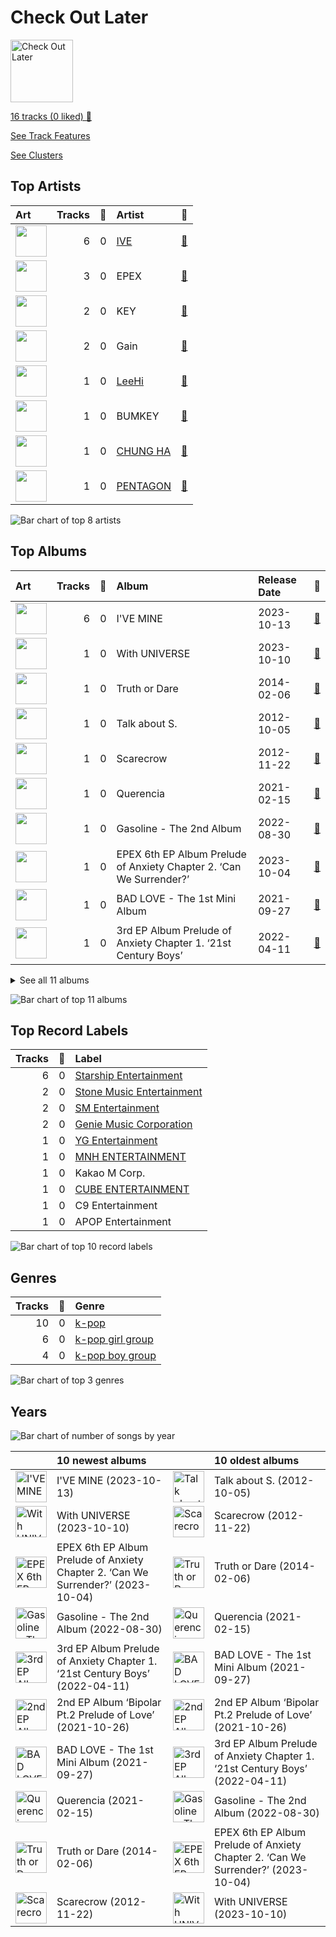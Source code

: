 # Check Out Later


<img src="https://mosaic.scdn.co/640/ab67616d0000b2734d00ac692bae6ce08d2b49adab67616d0000b273ac7e60fb7ec1349cbadfd95aab67616d0000b273b7e8b974505dd44161e2762fab67616d0000b273f3ff3f09cdfbcd9455acd3c2" alt="Check Out Later" width="100" />

[16 tracks (0 liked) 🔗](https://open.spotify.com/playlist/2FgMW8NMJOZgvHtvDOWBCe)

[See Track Features](audio_features.md)

[See Clusters](clusters/overview.md)

## Top Artists

| Art | Tracks | 💚 | Artist | 🔗 |
|:---|---:|---:|:---|:---|
| <img src="https://i.scdn.co/image/ab6761610000e5eb0e46f140189de1eba9ab6230" alt="" width="50" /> | 6 | 0 | [IVE](../../artists/ive/overview.md) | [🔗](https://open.spotify.com/artist/6RHTUrRF63xao58xh9FXYJ) |
| <img src="https://i.scdn.co/image/ab6761610000e5eb74ca2dfde93d9807b2ec18da" alt="" width="50" /> | 3 | 0 | EPEX | [🔗](https://open.spotify.com/artist/4e2umhzNHTSeQnSCWPN0uT) |
| <img src="https://i.scdn.co/image/ab6761610000e5eb5a43d7e27511d5cf556ec017" alt="" width="50" /> | 2 | 0 | KEY | [🔗](https://open.spotify.com/artist/6XXKPxRX2WWPPtfodzpc2v) |
| <img src="https://i.scdn.co/image/ab67616d0000b273e328c250ba600a7e0a48f867" alt="" width="50" /> | 2 | 0 | Gain | [🔗](https://open.spotify.com/artist/4R60A85t9mTZzCqJlVswuo) |
| <img src="https://i.scdn.co/image/ab6761610000e5eb05cead99b1a81b82a9a42838" alt="" width="50" /> | 1 | 0 | [LeeHi](../../artists/leehi/overview.md) | [🔗](https://open.spotify.com/artist/7cVZApDoQZpS447nHTsNqu) |
| <img src="https://i.scdn.co/image/ab6761610000e5ebc28547dcaabea5e06b8dd004" alt="" width="50" /> | 1 | 0 | BUMKEY | [🔗](https://open.spotify.com/artist/3vhZuZdMksbnJwoE3AwpXq) |
| <img src="https://i.scdn.co/image/ab6761610000e5eb93c6f21062da1ef012275ff6" alt="" width="50" /> | 1 | 0 | [CHUNG HA](../../artists/chung_ha/overview.md) | [🔗](https://open.spotify.com/artist/2PSJ6YriU7JsFucxACpU7Y) |
| <img src="https://i.scdn.co/image/ab6761610000e5eb7fd277fc83d7670dadb45790" alt="" width="50" /> | 1 | 0 | [PENTAGON](../../artists/pentagon/overview.md) | [🔗](https://open.spotify.com/artist/1wKpMkucynaTfG8lyPprYV) |

![Bar chart of top 8 artists](../../images/playlists/check_out_later/artists.png)



## Top Albums

| Art | Tracks | 💚 | Album | Release Date | 🔗 |
|:---|---:|---:|:---|:---|:---|
| <img src="https://i.scdn.co/image/ab67616d0000b2734d00ac692bae6ce08d2b49ad" alt="" width="50" /> | 6 | 0 | I'VE MINE | 2023-10-13 | [🔗](https://open.spotify.com/album/5J7VAdKdGZGme6wymgopbp) |
| <img src="https://i.scdn.co/image/ab67616d0000b273ac7e60fb7ec1349cbadfd95a" alt="" width="50" /> | 1 | 0 | With UNIVERSE | 2023-10-10 | [🔗](https://open.spotify.com/album/2m8cxPDIlH371sLuivEWMI) |
| <img src="https://i.scdn.co/image/ab67616d0000b273afe7194d43972e946eff9af5" alt="" width="50" /> | 1 | 0 | Truth or Dare | 2014-02-06 | [🔗](https://open.spotify.com/album/1NroJD5Jw9MdOCQVXraxMy) |
| <img src="https://i.scdn.co/image/ab67616d0000b2732c8feb0da36a6a8bc1a0d9f5" alt="" width="50" /> | 1 | 0 | Talk about S. | 2012-10-05 | [🔗](https://open.spotify.com/album/0gVRGN17vkeY9z4mXiPr8i) |
| <img src="https://i.scdn.co/image/ab67616d0000b273cd408459bb4d9c7d1267a048" alt="" width="50" /> | 1 | 0 | Scarecrow | 2012-11-22 | [🔗](https://open.spotify.com/album/3dk6na7D8EC1eKvZreFLHH) |
| <img src="https://i.scdn.co/image/ab67616d0000b27328e5351049de8f6ee39111f5" alt="" width="50" /> | 1 | 0 | Querencia | 2021-02-15 | [🔗](https://open.spotify.com/album/1p2OBhqq0d1N8awjHV9xA3) |
| <img src="https://i.scdn.co/image/ab67616d0000b273b7e8b974505dd44161e2762f" alt="" width="50" /> | 1 | 0 | Gasoline - The 2nd Album | 2022-08-30 | [🔗](https://open.spotify.com/album/1STTad4531T7StJ4EiVwAG) |
| <img src="https://i.scdn.co/image/ab67616d0000b2735b39563128f906fb08546bb1" alt="" width="50" /> | 1 | 0 | EPEX 6th EP Album Prelude of Anxiety Chapter 2. ‘Can We Surrender?’ | 2023-10-04 | [🔗](https://open.spotify.com/album/5D8L3qM4Q9GA1bPDqtS4oK) |
| <img src="https://i.scdn.co/image/ab67616d0000b273f3ff3f09cdfbcd9455acd3c2" alt="" width="50" /> | 1 | 0 | BAD LOVE - The 1st Mini Album | 2021-09-27 | [🔗](https://open.spotify.com/album/3GYaEvJ62wVs6NSYNOmKKH) |
| <img src="https://i.scdn.co/image/ab67616d0000b2733023fef91d22c291e878e6fb" alt="" width="50" /> | 1 | 0 | 3rd EP Album Prelude of Anxiety Chapter 1. ‘21st Century Boys’ | 2022-04-11 | [🔗](https://open.spotify.com/album/4fsF93AXASOvrmhfvC4grd) |


<details>
<summary>See all 11 albums</summary>

| Art | Tracks | 💚 | Album | Release Date | 🔗 |
|:---|---:|---:|:---|:---|:---|
| <img src="https://i.scdn.co/image/ab67616d0000b273dbcb3e52c772d774ba73b9c2" alt="" width="50" /> | 1 | 0 | 2nd EP Album ‘Bipolar Pt.2 Prelude of Love’ | 2021-10-26 | [🔗](https://open.spotify.com/album/2OndukzviEZGXIZuZ2c6CL) |

</details>


![Bar chart of top 11 albums](../../images/playlists/check_out_later/albums.png)

## Top Record Labels

| Tracks | 💚 | Label |
|---:|---:|:---|
| 6 | 0 | [Starship Entertainment](../../labels/starship_entertainment/overview.md) |
| 2 | 0 | [Stone Music Entertainment](../../labels/stone_music_entertainment/overview.md) |
| 2 | 0 | [SM Entertainment](../../labels/sm_entertainment/overview.md) |
| 2 | 0 | [Genie Music Corporation](../../labels/genie_music_corporation/overview.md) |
| 1 | 0 | [YG Entertainment](../../labels/yg_entertainment/overview.md) |
| 1 | 0 | [MNH ENTERTAINMENT](../../labels/mnh_entertainment/overview.md) |
| 1 | 0 | Kakao M Corp. |
| 1 | 0 | [CUBE ENTERTAINMENT](../../labels/cube_entertainment/overview.md) |
| 1 | 0 | C9 Entertainment |
| 1 | 0 | APOP Entertainment |

![Bar chart of top 10 record labels](../../images/playlists/check_out_later/labels.png)

## Genres

| Tracks | 💚 | Genre |
|---:|---:|:---|
| 10 | 0 | [k-pop](../../genres/k_pop/overview.md) |
| 6 | 0 | [k-pop girl group](../../genres/k_pop_girl_group/overview.md) |
| 4 | 0 | [k-pop boy group](../../genres/k_pop_boy_group/overview.md) |

![Bar chart of top 3 genres](../../images/playlists/check_out_later/genres.png)

## Years



![Bar chart of number of songs by year](../../images/playlists/check_out_later/years.png)

| ​ | 10 newest albums | ​​ | 10 oldest albums |
|:---|:---|:---|:---|
| <img src="https://i.scdn.co/image/ab67616d0000b2734d00ac692bae6ce08d2b49ad" alt="I&#x27;VE MINE" width="50" /> | I'VE MINE (2023-10-13) | <img src="https://i.scdn.co/image/ab67616d0000b2732c8feb0da36a6a8bc1a0d9f5" alt="Talk about S." width="50" /> | Talk about S. (2012-10-05) |
| <img src="https://i.scdn.co/image/ab67616d0000b273ac7e60fb7ec1349cbadfd95a" alt="With UNIVERSE" width="50" /> | With UNIVERSE (2023-10-10) | <img src="https://i.scdn.co/image/ab67616d0000b273cd408459bb4d9c7d1267a048" alt="Scarecrow" width="50" /> | Scarecrow (2012-11-22) |
| <img src="https://i.scdn.co/image/ab67616d0000b2735b39563128f906fb08546bb1" alt="EPEX 6th EP Album Prelude of Anxiety Chapter 2. ‘Can We Surrender?’" width="50" /> | EPEX 6th EP Album Prelude of Anxiety Chapter 2. ‘Can We Surrender?’ (2023-10-04) | <img src="https://i.scdn.co/image/ab67616d0000b273afe7194d43972e946eff9af5" alt="Truth or Dare" width="50" /> | Truth or Dare (2014-02-06) |
| <img src="https://i.scdn.co/image/ab67616d0000b273b7e8b974505dd44161e2762f" alt="Gasoline - The 2nd Album" width="50" /> | Gasoline - The 2nd Album (2022-08-30) | <img src="https://i.scdn.co/image/ab67616d0000b27328e5351049de8f6ee39111f5" alt="Querencia" width="50" /> | Querencia (2021-02-15) |
| <img src="https://i.scdn.co/image/ab67616d0000b2733023fef91d22c291e878e6fb" alt="3rd EP Album Prelude of Anxiety Chapter 1. ‘21st Century Boys’" width="50" /> | 3rd EP Album Prelude of Anxiety Chapter 1. ‘21st Century Boys’ (2022-04-11) | <img src="https://i.scdn.co/image/ab67616d0000b273f3ff3f09cdfbcd9455acd3c2" alt="BAD LOVE - The 1st Mini Album" width="50" /> | BAD LOVE - The 1st Mini Album (2021-09-27) |
| <img src="https://i.scdn.co/image/ab67616d0000b273dbcb3e52c772d774ba73b9c2" alt="2nd EP Album ‘Bipolar Pt.2 Prelude of Love’" width="50" /> | 2nd EP Album ‘Bipolar Pt.2 Prelude of Love’ (2021-10-26) | <img src="https://i.scdn.co/image/ab67616d0000b273dbcb3e52c772d774ba73b9c2" alt="2nd EP Album ‘Bipolar Pt.2 Prelude of Love’" width="50" /> | 2nd EP Album ‘Bipolar Pt.2 Prelude of Love’ (2021-10-26) |
| <img src="https://i.scdn.co/image/ab67616d0000b273f3ff3f09cdfbcd9455acd3c2" alt="BAD LOVE - The 1st Mini Album" width="50" /> | BAD LOVE - The 1st Mini Album (2021-09-27) | <img src="https://i.scdn.co/image/ab67616d0000b2733023fef91d22c291e878e6fb" alt="3rd EP Album Prelude of Anxiety Chapter 1. ‘21st Century Boys’" width="50" /> | 3rd EP Album Prelude of Anxiety Chapter 1. ‘21st Century Boys’ (2022-04-11) |
| <img src="https://i.scdn.co/image/ab67616d0000b27328e5351049de8f6ee39111f5" alt="Querencia" width="50" /> | Querencia (2021-02-15) | <img src="https://i.scdn.co/image/ab67616d0000b273b7e8b974505dd44161e2762f" alt="Gasoline - The 2nd Album" width="50" /> | Gasoline - The 2nd Album (2022-08-30) |
| <img src="https://i.scdn.co/image/ab67616d0000b273afe7194d43972e946eff9af5" alt="Truth or Dare" width="50" /> | Truth or Dare (2014-02-06) | <img src="https://i.scdn.co/image/ab67616d0000b2735b39563128f906fb08546bb1" alt="EPEX 6th EP Album Prelude of Anxiety Chapter 2. ‘Can We Surrender?’" width="50" /> | EPEX 6th EP Album Prelude of Anxiety Chapter 2. ‘Can We Surrender?’ (2023-10-04) |
| <img src="https://i.scdn.co/image/ab67616d0000b273cd408459bb4d9c7d1267a048" alt="Scarecrow" width="50" /> | Scarecrow (2012-11-22) | <img src="https://i.scdn.co/image/ab67616d0000b273ac7e60fb7ec1349cbadfd95a" alt="With UNIVERSE" width="50" /> | With UNIVERSE (2023-10-10) |
